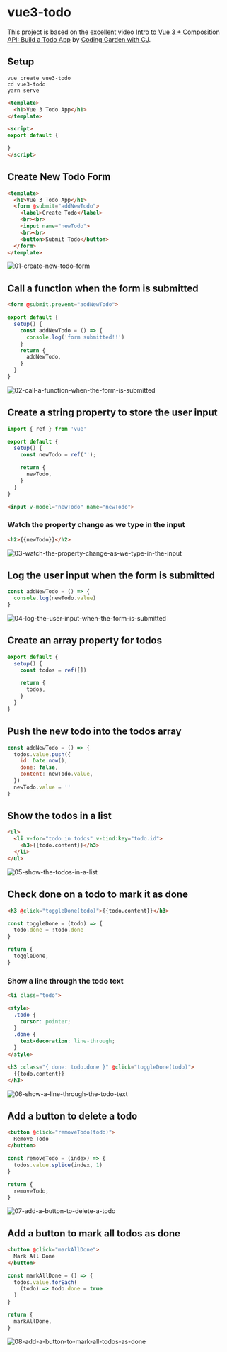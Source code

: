 # vue3-todo

This project is based on the excellent video [Intro to Vue 3 + Composition API: Build a Todo App](https://www.youtube.com/watch?v=rncY1tlWShM) by [Coding Garden with CJ](https://www.youtube.com/channel/UCLNgu_OupwoeESgtab33CCw).

## Setup

```
vue create vue3-todo
cd vue3-todo
yarn serve
```

```html
<template>
  <h1>Vue 3 Todo App</h1>
</template>

<script>
export default {

}
</script>
```

## Create New Todo Form

```html
<template>
  <h1>Vue 3 Todo App</h1>
  <form @submit="addNewTodo">
    <label>Create Todo</label>
    <br><br>
    <input name="newTodo">
    <br><br>
    <button>Submit Todo</button>
  </form>
</template>
```

![01-create-new-todo-form](./assets/01-create-new-todo-form.jpg)

## Call a function when the form is submitted

```html
<form @submit.prevent="addNewTodo">
```

```javascript
export default {
  setup() {
    const addNewTodo = () => {
      console.log('form submitted!!')
    }
    return {
      addNewTodo,
    }
  }
}
```

![02-call-a-function-when-the-form-is-submitted](./assets/02-call-a-function-when-the-form-is-submitted.jpg)

## Create a string property to store the user input

```javascript
import { ref } from 'vue'

export default {
  setup() {
    const newTodo = ref('');

    return {
      newTodo,
    }
  }
}
```

```html
<input v-model="newTodo" name="newTodo">
```

### Watch the property change as we type in the input

```html
<h2>{{newTodo}}</h2>
```

![03-watch-the-property-change-as-we-type-in-the-input](./assets/03-watch-the-property-change-as-we-type-in-the-input.jpg)

## Log the user input when the form is submitted

```javascript
const addNewTodo = () => {
  console.log(newTodo.value)
}
```

![04-log-the-user-input-when-the-form-is-submitted](./assets/04-log-the-user-input-when-the-form-is-submitted.jpg)

## Create an array property for todos

```javascript
export default {
  setup() {
    const todos = ref([])

    return {
      todos,
    }
  }
}
```

## Push the new todo into the todos array

```javascript
const addNewTodo = () => {
  todos.value.push({
    id: Date.now(),
    done: false,
    content: newTodo.value,
  })
  newTodo.value = ''
}
```

## Show the todos in a list

```html
<ul>
  <li v-for="todo in todos" v-bind:key="todo.id">
    <h3>{{todo.content}}</h3>
  </li>
</ul>
```

![05-show-the-todos-in-a-list](./assets/05-show-the-todos-in-a-list.jpg)

## Check done on a todo to mark it as done

```html
<h3 @click="toggleDone(todo)">{{todo.content}}</h3>
```

```javascript
const toggleDone = (todo) => {
  todo.done = !todo.done
}

return {
  toggleDone,
}
```

### Show a line through the todo text

```html
<li class="todo">

<style>
  .todo {
    cursor: pointer;
  }
  .done {
    text-decoration: line-through;
  }
</style>
```

```html
<h3 :class="{ done: todo.done }" @click="toggleDone(todo)">
  {{todo.content}}
</h3>
```

![06-show-a-line-through-the-todo-text](./assets/06-show-a-line-through-the-todo-text.jpg)

## Add a button to delete a todo

```html
<button @click="removeTodo(todo)">
  Remove Todo
</button>
```

```javascript
const removeTodo = (index) => {
  todos.value.splice(index, 1)
}

return {
  removeTodo,
}
```

![07-add-a-button-to-delete-a-todo](./assets/07-add-a-button-to-delete-a-todo.jpg)

## Add a button to mark all todos as done

```html
<button @click="markAllDone">
  Mark All Done
</button>
```

```javascript
const markAllDone = () => {
  todos.value.forEach(
    (todo) => todo.done = true
  )
}

return {
  markAllDone,
}
```

![08-add-a-button-to-mark-all-todos-as-done](./assets/08-add-a-button-to-mark-all-todos-as-done.jpg)